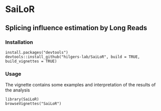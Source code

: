 # SaiLoR
## Splicing influence estimation by Long Reads

### Installation 

```
install.packages("devtools")
devtools::install_github("hilgers-lab/SaiLoR", build = TRUE, build_vignettes = TRUE)
```
### Usage 
The vignette contains some examples and interpretation of the results of the analysis 
```
library(SaiLoR)
browseVignettes("SaiLoR")
```
